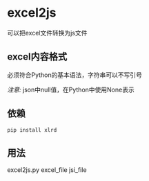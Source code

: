 # excel2js
可以把excel文件转换为js文件

## excel内容格式
必须符合Python的基本语法，字符串可以不写引号

*注意:* json中null值，在Python中使用None表示

## 依赖
```shell
pip install xlrd
```
## 用法
excel2js.py excel\_file jsi\_file
